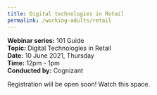```yaml
---
title: Digital technologies in Retail
permalink: /working-adults/retail
---
```

**Webinar series:** 101 Guide </br>
**Topic:** Digital Technologies in Retail</br> 
**Date:** 10 June 2021, Thursday</br>
**Time:** 12pm - 1pm</br>
**Conducted by:** Cognizant

Registration will be open soon! Watch this space.
